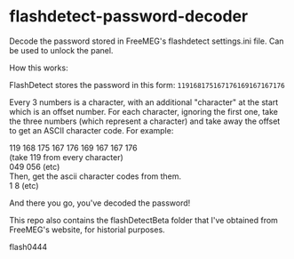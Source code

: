 # flashdetect-password-decoder
Decode the password stored in FreeMEG's flashdetect settings.ini file. Can be used to unlock the panel.

How this works:

FlashDetect stores the password in this form:
`119168175167176169167167176`

Every 3 numbers is a character, with an additional "character" at the start which is an offset number. For each character, ignoring the first one, take the three numbers (which represent a character) and take away the offset to get an ASCII character code. For example:

119 168 175 167 176 169 167 167 176  
(take 119 from every character)  
    049 056 (etc)  
Then, get the ascii character codes from them.  
    1   8 (etc)  

And there you go, you've decoded the password!

This repo also contains the flashDetectBeta folder that I've obtained from FreeMEG's website, for historial purposes.

flash0444
